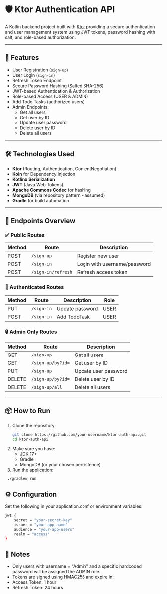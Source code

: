 # 🛡️ Ktor Authentication API

A Kotlin backend project built with [Ktor](https://ktor.io/) providing a secure authentication and user management system using JWT tokens, password hashing with salt, and role-based authorization.

---

## 🚀 Features

- User Registration (`sign-up`)
- User Login (`sign-in`)
- Refresh Token Endpoint
- Secure Password Hashing (Salted SHA-256)
- JWT-based Authentication & Authorization
- Role-based Access (USER & ADMIN)
- Add Todo Tasks (authorized users)
- Admin Endpoints:
  - Get all users
  - Get user by ID
  - Update user password
  - Delete user by ID
  - Delete all users

---

## 🛠️ Technologies Used

- **Ktor** (Routing, Authentication, ContentNegotiation)
- **Koin** for Dependency Injection
- **Kotlinx Serialization**
- **JWT** (Java Web Tokens)
- **Apache Commons Codec** for hashing
- **MongoDB** (via repository pattern - assumed)
- **Gradle** for build automation

---

## 🔐 Endpoints Overview

### ✅ Public Routes

| Method | Route             | Description         |
|--------|------------------|---------------------|
| POST   | `/sign-up`        | Register new user   |
| POST   | `/sign-in`        | Login with username/password |
| POST   | `/sign-in/refresh`| Refresh access token |

### 🔐 Authenticated Routes

| Method | Route             | Description         | Role |
|--------|------------------|---------------------|------|
| PUT    | `/sign-in`        | Update password     | USER |
| POST   | `/sign-in`        | Add TodoTask        | USER |

### 🔒 Admin Only Routes

| Method | Route             | Description              |
|--------|------------------|--------------------------|
| GET    | `/sign-up`        | Get all users            |
| GET    | `/sign-up/by?id=` | Get user by ID           |
| PUT    | `/sign-up`        | Update user password     |
| DELETE | `/sign-up/by?id=` | Delete user by ID        |
| DELETE | `/sign-up/all`    | Delete all users         |

---

## 📦 How to Run

1. Clone the repository:
   ```bash
   git clone https://github.com/your-username/ktor-auth-api.git
   cd ktor-auth-api
   ```
2. Make sure you have:
   - JDK 17+
   - Gradle
   - MongoDB (or your chosen persistence)
3. Run the application:
  ```bash
   ./gradlew run
  ```

## ⚙️ Configuration

Set the following in your application.conf or environment variables:
```bash
jwt {
    secret = "your-secret-key"
    issuer = "your-app-name"
    audience = "your-app-users"
    realm = "access"
}
```

## 📌 Notes
- Only users with username = "Admin" and a specific hardcoded password will be assigned the ADMIN role.
- Tokens are signed using HMAC256 and expire in:
- Access Token: 1 hour
- Refresh Token: 24 hours
